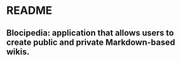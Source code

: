# README

## Blocipedia: application that allows users to create public and private Markdown-based wikis.
